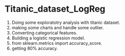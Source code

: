 # Titanic_dataset_LogReg

1. Doing some exploratotry analysis with titanic dataset.
2. making some charts and handle some outlier.
3. Converting categorical features.
4. Building a logistic regression model.
5. from sklearn.metrics import accuracy_score.
6. getting 80% accuracy.  
